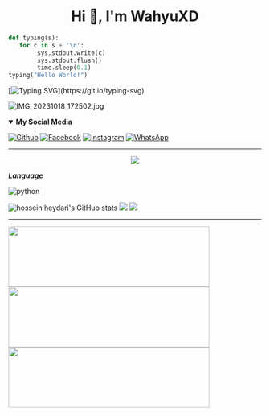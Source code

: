 <h1 align="center">Hi 👋, I'm WahyuXD</h1>

```python
def typing(s):
   for c in s + '\n':
        sys.stdout.write(c)
        sys.stdout.flush()
        time.sleep(0.1)
typing("Hello World!")
```
[![Typing SVG](https://readme-typing-svg.herokuapp.com?font=Koulen&size=25&duration=8000&color=light&center=true&vCenter=true&multiline=true&width=600&lines=Hello+World!)](https://git.io/typing-svg)

![IMG_20231018_172502.jpg](https://github.com/WahyuuXD/unliShare/assets/131398263/96350797-f659-4789-a7d0-e85ad6f71e84)

<details open>
   <summary><strong>My Social Media</strong></summary>
   
   [![Github](https://img.shields.io/badge/Github-Follow-black?style=for-the-badge&logo=github)](https://github.com/WahyuuXD)
   [![Facebook](https://img.shields.io/badge/Facebook-Follow-blue?style=for-the-badge&logo=facebook)](https://m.facebook.com/w4hyu.404)
   [![Instagram](https://img.shields.io/badge/Instagram-Follow-pink?style=for-the-badge&logo=Instagram)](https://www.instagram.com/why.404_)
   [![WhatsApp](https://img.shields.io/badge/whatsapp-Get_in_touch-brightgreen?style=for-the-badge&logo=whatsapp)](https://api.whatsapp.com/send/?phone=233506380966&text=Hallo+Bang!)
</details>


---

<p align="center">
  <img src="https://komarev.com/ghpvc/?username=WahyuuXD&label=Profile+Views&style=flat-square&color=blue"/>
</p>

***Language***

![python](https://img.shields.io/badge/-python-white?style=for-the-badge&logo=python&logoColor=yellow&labelColor=blue)

  <img src="https://github-readme-stats.vercel.app/api?username=WahyuuXD&show_icons=true&include_all_commits=true&theme=tokyonight" alt="hossein heydari's GitHub stats"/>
  <img src="https://github-readme-streak-stats.herokuapp.com/?user=WahyuuXD&theme=tokyonight"/>
  <img src="https://github-readme-stats.vercel.app/api/top-langs/?username=WahyuuXD&layout=compact&theme=tokyonight&langs_count=12"/><br />
  
---
<p>
   <a href="https://github.com/WahyuuXD/FaceBF"><img width="400" height="120" src="https://github-readme-stats.vercel.app/api/pin/?username=WahyuuXD&repo=FaceBF&theme=tokyonight"></a>
   <a href="https://github.com/WahyuuXD/unliShare"><img width="400" height="120" src="https://github-readme-stats.vercel.app/api/pin/?username=WahyuuXD&repo=unliShare&theme=tokyonight"></a>
   <a href="https://github.com/WahyuuXD/Commenter"><img width="400" height="120" src="https://github-readme-stats.vercel.app/api/pin/?username=WahyuuXD&repo=Commenter&theme=tokyonight"></a>
</p>
<!--
**WahyuuXD/WahyuuXD** is a ✨ _special_ ✨ repository because its `README.md` (this file) appears on your GitHub profile.

Here are some ideas to get you started:

- 🔭 I’m currently working on ...
- 🌱 I’m currently learning ...
- 👯 I’m looking to collaborate on ...
- 🤔 I’m looking for help with ...
- 💬 Ask me about ...
- 📫 How to reach me: ...
- 😄 Pronouns: ...
- ⚡ Fun fact: ...
-->






